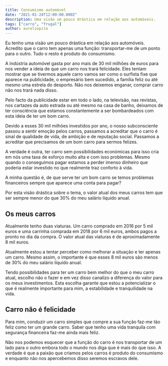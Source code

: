 ```yaml
---
title: Consumismo automóvel
date: "2021-01-24T12:00:00.000Z"
description: Uma visão um pouco drástica em relação aos automóveis.
tags: ["carro", "frugal"]
author: aureliopita
---
```


Eu tenho uma visão um pouco drástica em relação aos automóveis. Acredito que o carro tem apenas uma função: transportar-me de um ponto para o outro. Tudo o resto é produto do consumismo.

A indústria automóvel gasta por ano mais de 30 mil milhões de euros para nos vender a ideia de que um carro nos trará felicidade. Eles tentam mostrar que se tivermos aquele carro vamos ser como o surfista fixe que aparece na publicidade, o empresário bem sucedido, a família feliz ou até mesmo uma estrela do desporto. Não nos deixemos enganar, comprar carro não nos trará nada disso.

Pelo facto da publicidade estar em todo o lado, na televisão, nas revistas, nos cartazes da auto estrada ou até mesmo na casa de banho, deixamos de ter consciência que estamos constantemente a ser bombardeados com esta ideia de ter um bom carro.

Devido a esses 30 mil milhões investidos por ano, o nosso subconsciente passou a sentir emoção pelos carros, passamos a acreditar que o carro é sinal de qualidade de vida, de ambição e de reputação social. Passamos a acreditar que precisamos de um bom carro para sermos felizes.

A verdade é outra, ter carro sem possibilidades económicas para isso cria em nós uma taxa de esforço muito alta e com isso problemas. Mesmo quando o conseguimos pagar estamos a perder imenso dinheiro que poderia estar investido no que realmente traz conforto à vida.

A minha questão é, de que serve ter um bom carro se temos problemas financeiros sempre que aparece uma conta para pagar?

Por esta visão drástica sobre o tema, o valor atual dos meus carros tem que ser sempre menor do que 30% do meu salário líquido anual.

## Os meus carros

Atualmente tenho duas viaturas. Um carro comprado em 2016 por 5 mil euros e uma carrinha comprada em 2018 por 6 mil euros, ambos pagos a pronto no dia da compra.
O valor atual das viaturas é de aproximadamente 8 mil euros.

Atualmente estou a tentar perceber como melhorar a situação e ter apenas um carro. Mesmo assim, o importante é que esses 8 mil euros são menos de 30% do meu salário líquido anual.

Tendo possibilidades para ter um carro bem melhor do que o meu carro atual, escolho não o fazer e em vez disso canalizo a diferença do valor para os meus investimentos. Esta escolha garante que estou a potencializar o que é realmente importante para mim, a estabilidade e tranquilidade na vida.

## Carro não é felicidade

Para mim, conduzir um carro simples que compre a sua função faz-me tão feliz como ter um grande carro. Saber que tenho uma vida tranquila com segurança financeira faz-me ainda mais feliz.

Não nos podemos esquecer que a função do carro é nos transportar de um lado para o outro embora todo o mundo nos diga que é mais do que isso. A verdade é que a paixão que criamos pelos carros é produto do consumismo e enquanto não nos apercebemos disso seremos escravos dele.
